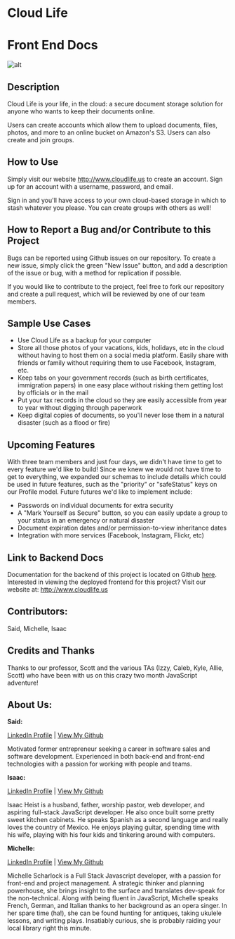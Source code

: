 # **Cloud Life**
# Front End Docs

![alt](http://www.techquarters.com/wp-content/uploads/backup_animation.gif)

## Description

Cloud Life is your life, in the cloud: a secure document storage solution for anyone who wants to keep their documents online.

Users can create accounts which allow them to upload documents, files, photos, and more to an online bucket on Amazon's S3. Users can also create and join groups.

## How to Use
Simply visit our website http://www.cloudlife.us to create an account. Sign up for an account with a username, password, and email.

Sign in and you'll have access to your own cloud-based storage in which to stash whatever you please. You can create groups with others as well!

## How to Report a Bug and/or Contribute to this Project
Bugs can be reported using Github issues on our repository. To create a new issue, simply click the green "New Issue" button, and add a description of the issue or bug, with a method for replication if possible.

If you would like to contribute to the project, feel free to fork our repository and create a pull request, which will be reviewed by one of our team members.

## Sample Use Cases
+ Use Cloud Life as a backup for your computer
+ Store all those photos of your vacations, kids, holidays, etc in the cloud without having to host them on a social media platform. Easily share with friends or family without requiring them to use Facebook, Instagram, etc.  
+ Keep tabs on your government records (such as birth certificates, immigration papers) in one easy place without risking them getting lost by officials or in the mail
+ Put your tax records in the cloud so they are easily accessible from year to year without digging through paperwork
+ Keep digital copies of documents, so you'll never lose them in a natural disaster (such as a flood or fire)

## Upcoming Features
With three team members and just four days, we didn't have time to get to every feature we'd like to build! Since we knew we would not have time to get to everything, we expanded our schemas to include details which could be used in future features, such as the "priority" or "safeStatus" keys on our Profile model. Future futures we'd like to implement include:
+ Passwords on individual documents for extra security
+ A "Mark Yourself as Secure" button, so you can easily update a group to your status in an emergency or natural disaster
+ Document expiration dates and/or permission-to-view inheritance dates
+ Integration with more services (Facebook, Instagram, Flickr, etc)

## Link to Backend Docs
Documentation for the backend of this project is located on Github [here](https://github.com/saidmattar/cloud-life-backend). Interested in viewing the deployed frontend for this project? Visit our website at: http://www.cloudlife.us

## Contributors:
Said, Michelle, Isaac

## Credits and Thanks
Thanks to our professor, Scott and the various TAs (Izzy, Caleb, Kyle, Allie, Scott) who have been with us on this crazy two month JavaScript adventure!


## About Us:
**Said:**

[LinkedIn Profile](https://www.linkedin.com/in/said-mattar/) | [View My Github](https://github.com/saidmattar)

Motivated former entrepreneur seeking a career in software sales and software development. Experienced in both back-end and front-end technologies with a passion for working with people and teams.

**Isaac:**

[LinkedIn Profile](https://www.linkedin.com/in/isaacheist/) | [View My Github](https://github.com/esack7)

Isaac Heist is a husband, father, worship pastor, web developer, and aspiring full-stack JavaScript developer. He also once built some pretty sweet kitchen cabinets. He speaks Spanish as a second language and really loves the country of Mexico. He enjoys playing guitar, spending time with his wife, playing with his four kids and tinkering around with computers.

**Michelle:**

[LinkedIn Profile](https://www.linkedin.com/in/mscharlock/) | [View My Github](https://github.com/mscharlock)

Michelle Scharlock is a Full Stack Javascript developer, with a passion for front-end and project management. A strategic thinker and planning powerhouse, she brings insight to the surface and translates dev-speak for the non-technical. Along with being fluent in JavaScript, Michelle speaks French, German, and Italian thanks to her background as an opera singer. In her spare time (ha!), she can be found hunting for antiques, taking ukulele lessons, and writing plays. Insatiably curious, she is probably raiding your local library right this minute.
